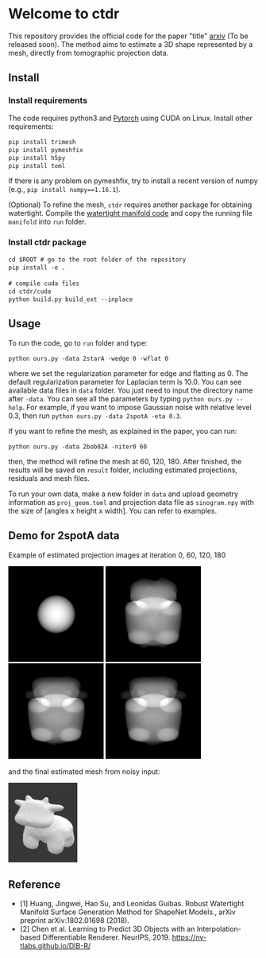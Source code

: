 # Welcome to ctdr

This repository provides the official code for the paper "title" [arxiv](https://) (To be released soon). The method aims to estimate a 3D shape represented by a mesh, directly from tomographic projection data.

## Install

### Install requirements

The code requires python3 and [Pytorch](https://pytorch.org) using CUDA on Linux. Install other requirements:

```
pip install trimesh
pip install pymeshfix
pip install h5py
pip install toml
```

If there is any problem on pymeshfix, try to install a recent version of numpy (e.g., `pip install numpy==1.16.1`).

(Optional) To refine the mesh, `ctdr` requires another package for obtaining watertight. Compile the [watertight manifold code](https://github.com/hjwdzh/Manifold) and copy the running file `manifold` into `run` folder.

### Install ctdr package

```
cd $ROOT # go to the root folder of the repository
pip install -e .

# compile cuda files
cd ctdr/cuda
python build.py build_ext --inplace
```

## Usage

To run the code, go to `run` folder and type:

```
python ours.py -data 2starA -wedge 0 -wflat 0
```

where we set the regularization parameter for edge and flatting as 0. The default regularization parameter for Laplacian term is 10.0. You can see available data files in `data` folder. You just need to input the directory name after `-data`. You can see all the parameters by typing `python ours.py --help`. For example, if you want to impose Gaussian noise with relative level 0.3, then run `python ours.py -data 2spotA -eta 0.3`.

If you want to refine the mesh, as explained in the paper, you can run:

```
python ours.py -data 2bob02A -niter0 60
```

then, the method will refine the mesh at 60, 120, 180. After finished, the results will be saved on `result` folder, including estimated projections, residuals and mesh files.

To run your own data, make a new folder in `data` and upload geometry information as `proj_geom.toml` and projection data file as `sinogram.npy` with the size of [angles x height x width]. You can refer to examples.

## Demo for 2spotA data

Example of estimated projection images at iteration 0, 60, 120, 180

![](media/0000_sino_0.png)
![](media/0060_sino_0.png)
![](media/0120_sino_0.png)
![](media/0180_sino_0.png)

and the final estimated mesh from noisy input:

![](media/final.png)

## Reference

- [1] Huang, Jingwei, Hao Su, and Leonidas Guibas. Robust Watertight Manifold Surface Generation Method for ShapeNet Models., arXiv preprint arXiv:1802.01698 (2018).
- [2] Chen et al. Learning to Predict 3D Objects with an  Interpolation-based Differentiable Renderer. NeurIPS, 2019. https://nv-tlabs.github.io/DIB-R/
